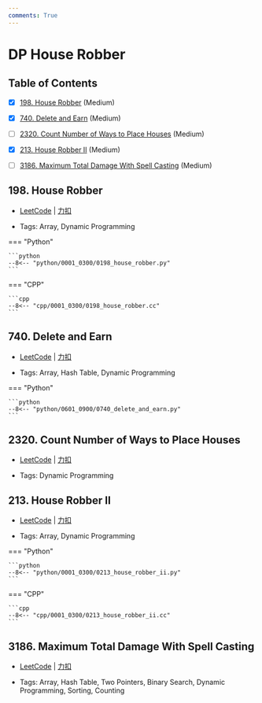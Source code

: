 ```yaml
---
comments: True
---
```


# DP House Robber

## Table of Contents

- [x] [198. House Robber](#198-house-robber) (Medium)
- [x] [740. Delete and Earn](#740-delete-and-earn) (Medium)
- [ ] [2320. Count Number of Ways to Place Houses](#2320-count-number-of-ways-to-place-houses) (Medium)
- [x] [213. House Robber II](#213-house-robber-ii) (Medium)
- [ ] [3186. Maximum Total Damage With Spell Casting](#3186-maximum-total-damage-with-spell-casting) (Medium)


## 198. House Robber

-    [LeetCode](https://leetcode.com/problems/house-robber/) | [力扣](https://leetcode.cn/problems/house-robber/)

-   Tags: Array, Dynamic Programming

=== "Python"

    ```python
    --8<-- "python/0001_0300/0198_house_robber.py"
    ```

=== "CPP"

    ```cpp
    --8<-- "cpp/0001_0300/0198_house_robber.cc"
    ```



## 740. Delete and Earn

-    [LeetCode](https://leetcode.com/problems/delete-and-earn/) | [力扣](https://leetcode.cn/problems/delete-and-earn/)

-   Tags: Array, Hash Table, Dynamic Programming

=== "Python"

    ```python
    --8<-- "python/0601_0900/0740_delete_and_earn.py"
    ```



## 2320. Count Number of Ways to Place Houses

-    [LeetCode](https://leetcode.com/problems/count-number-of-ways-to-place-houses/) | [力扣](https://leetcode.cn/problems/count-number-of-ways-to-place-houses/)

-   Tags: Dynamic Programming



## 213. House Robber II

-    [LeetCode](https://leetcode.com/problems/house-robber-ii/) | [力扣](https://leetcode.cn/problems/house-robber-ii/)

-   Tags: Array, Dynamic Programming

=== "Python"

    ```python
    --8<-- "python/0001_0300/0213_house_robber_ii.py"
    ```

=== "CPP"

    ```cpp
    --8<-- "cpp/0001_0300/0213_house_robber_ii.cc"
    ```



## 3186. Maximum Total Damage With Spell Casting

-    [LeetCode](https://leetcode.com/problems/maximum-total-damage-with-spell-casting/) | [力扣](https://leetcode.cn/problems/maximum-total-damage-with-spell-casting/)

-   Tags: Array, Hash Table, Two Pointers, Binary Search, Dynamic Programming, Sorting, Counting
